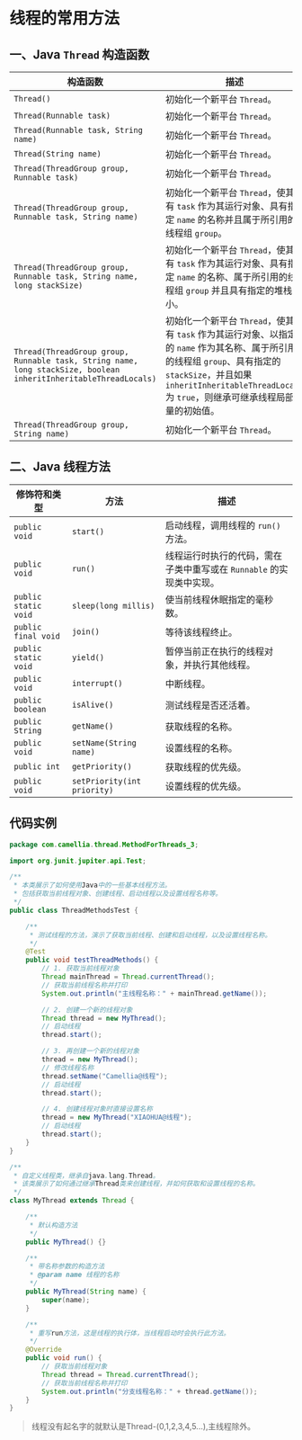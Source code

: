 # 线程的常用方法

## 一、Java `Thread` 构造函数

| 构造函数                                                                                                            | 描述                                                                                                                                                           |
|-----------------------------------------------------------------------------------------------------------------|--------------------------------------------------------------------------------------------------------------------------------------------------------------|
| `Thread()`                                                                                                      | 初始化一个新平台 `Thread`。                                                                                                                                           |
| `Thread(Runnable task)`                                                                                         | 初始化一个新平台 `Thread`。                                                                                                                                           |
| `Thread(Runnable task, String name)`                                                                            | 初始化一个新平台 `Thread`。                                                                                                                                           |
| `Thread(String name)`                                                                                           | 初始化一个新平台 `Thread`。                                                                                                                                           |
| `Thread(ThreadGroup group, Runnable task)`                                                                      | 初始化一个新平台 `Thread`。                                                                                                                                           |
| `Thread(ThreadGroup group, Runnable task, String name)`                                                         | 初始化一个新平台 `Thread`，使其具有 `task` 作为其运行对象、具有指定 `name` 的名称并且属于所引用的线程组 `group`。                                                                                    |
| `Thread(ThreadGroup group, Runnable task, String name, long stackSize)`                                         | 初始化一个新平台 `Thread`，使其具有 `task` 作为其运行对象、具有指定 `name` 的名称、属于所引用的线程组 `group` 并且具有指定的堆栈大小。                                                                         |
| `Thread(ThreadGroup group, Runnable task, String name, long stackSize, boolean inheritInheritableThreadLocals)` | 初始化一个新平台 `Thread`，使其具有 `task` 作为其运行对象、以指定的 `name` 作为其名称、属于所引用的线程组 `group`、具有指定的 `stackSize`，并且如果 `inheritInheritableThreadLocals` 为 `true`，则继承可继承线程局部变量的初始值。 |
| `Thread(ThreadGroup group, String name)`                                                                        | 初始化一个新平台 `Thread`。                                                                                                                                           |


## 二、Java 线程方法

| 修饰符和类型               | 方法                          | 描述                                       |
|----------------------|-----------------------------|------------------------------------------|
| `public void`        | `start()`                   | 启动线程，调用线程的 `run()` 方法。                   |
| `public void`        | `run()`                     | 线程运行时执行的代码，需在子类中重写或在 `Runnable` 的实现类中实现。 |
| `public static void` | `sleep(long millis)`        | 使当前线程休眠指定的毫秒数。                           |
| `public final void`  | `join()`                    | 等待该线程终止。                                 |
| `public static void` | `yield()`                   | 暂停当前正在执行的线程对象，并执行其他线程。                   |
| `public void`        | `interrupt()`               | 中断线程。                                    |
| `public boolean`     | `isAlive()`                 | 测试线程是否还活着。                               |
| `public String`      | `getName()`                 | 获取线程的名称。                                 |
| `public void`        | `setName(String name)`      | 设置线程的名称。                                 |
| `public int`         | `getPriority()`             | 获取线程的优先级。                                |
| `public void`        | `setPriority(int priority)` | 设置线程的优先级。                                |

## 代码实例

```java
package com.camellia.thread.MethodForThreads_3;

import org.junit.jupiter.api.Test;

/**
 * 本类展示了如何使用Java中的一些基本线程方法。
 * 包括获取当前线程对象、创建线程、启动线程以及设置线程名称等。
 */
public class ThreadMethodsTest {

    /**
     * 测试线程的方法，演示了获取当前线程、创建和启动线程，以及设置线程名称。
     */
    @Test
    public void testThreadMethods() {
        // 1. 获取当前线程对象
        Thread mainThread = Thread.currentThread();
        // 获取当前线程名称并打印
        System.out.println("主线程名称：" + mainThread.getName());

        // 2. 创建一个新的线程对象
        Thread thread = new MyThread();
        // 启动线程
        thread.start();

        // 3. 再创建一个新的线程对象
        thread = new MyThread();
        // 修改线程名称
        thread.setName("Camellia@线程");
        // 启动线程
        thread.start();

        // 4. 创建线程对象时直接设置名称
        thread = new MyThread("XIAOHUA@线程");
        // 启动线程
        thread.start();
    }
}

/**
 * 自定义线程类，继承自java.lang.Thread。
 * 该类展示了如何通过继承Thread类来创建线程，并如何获取和设置线程的名称。
 */
class MyThread extends Thread {

    /**
     * 默认构造方法
     */
    public MyThread() {}

    /**
     * 带名称参数的构造方法
     * @param name 线程的名称
     */
    public MyThread(String name) {
        super(name);
    }

    /**
     * 重写run方法，这是线程的执行体，当线程启动时会执行此方法。
     */
    @Override
    public void run() {
        // 获取当前线程对象
        Thread thread = Thread.currentThread();
        // 获取当前线程名称并打印
        System.out.println("分支线程名称：" + thread.getName());
    }
}
```

> 线程没有起名字的就默认是Thread-(0,1,2,3,4,5...),主线程除外。